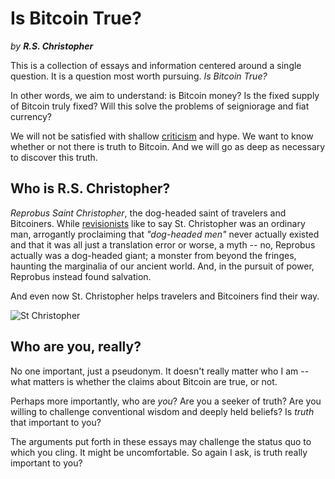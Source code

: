 # Is Bitcoin True?

*by* ***R.S. Christopher***

<!--
Lord Jesus Christ, Son of the Living God
Have mercy on me
a sinner
-->


This is a collection of essays
 and information centered around
 a single question.
It is a question most worth pursuing.
*Is Bitcoin True?*

In other words, we aim to understand:
 is Bitcoin money?
Is the fixed supply of Bitcoin truly fixed?
Will this solve the problems
 of seigniorage and fiat currency?

We will not be satisfied
 with shallow
 [criticism](criticisms/)
 and hype.
We want to know whether or not
 there is truth to Bitcoin.
And we will go as deep as
 necessary to discover this
 truth.



## Who is R.S. Christopher?

*Reprobus Saint Christopher*, the dog-headed
 saint of travelers and Bitcoiners.
While [revisionists](https://en.wikipedia.org/wiki/Saint_Christopher)
 like to say St. Christopher 
 was an ordinary man, 
 arrogantly proclaiming that
 *"dog-headed men"* never
 actually existed
 and that it was all just a
 translation
 error 
 or worse, a myth --
no, Reprobus actually was
 a dog-headed giant;
a monster from beyond the fringes,
 haunting the marginalia of
 our ancient world.
And, in the pursuit of power,
 Reprobus instead found salvation.

And even now St. Christopher helps travelers and
 Bitcoiners find their way.

![St Christopher](/images/st-christopher.jpg)



## Who are you, really?

No one important, just a pseudonym.
It doesn't
 really matter who I am -- what
 matters is whether the claims
 about Bitcoin are true, or not.

Perhaps more importantly,
 who are *you*?
Are you a seeker of truth?
Are you willing to challenge
 conventional wisdom and deeply
 held beliefs?
Is *truth* that important to you?

The arguments put forth
 in these essays 
 may challenge the status quo
 to which you cling.
It might be uncomfortable.
So again I ask,
 is truth really important to you?

